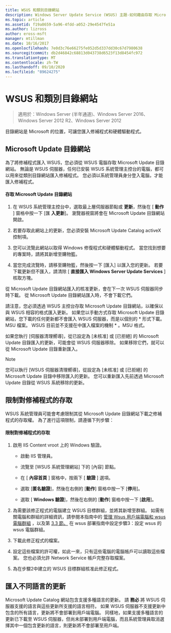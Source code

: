 ```yaml
---
title: WSUS 和類別目錄網站
description: Windows Server Update Service (WSUS) 主題-如何藉由存取 Microsoft Update 類別目錄網站，將修補程式匯入 WSUS
ms.topic: article
ms.assetid: f19a8659-5a96-4fdd-a052-29e4547fe51a
ms.author: lizross
author: eross-msft
manager: mtillman
ms.date: 10/16/2017
ms.openlocfilehash: 7e0d3c76e66275fe052d5d337dd30c67d7980638
ms.sourcegitcommit: db2d46842c68813d043738d6523f13d8454fc972
ms.translationtype: MT
ms.contentlocale: zh-TW
ms.lasthandoff: 09/10/2020
ms.locfileid: "89624275"
---
```

# <a name="wsus-and-the-catalog-site"></a>WSUS 和類別目錄網站

>適用於：Windows Server (半年通道)、Windows Server 2016、Windows Server 2012 R2、Windows Server 2012

目錄網站是 Microsoft 的位置，可讓您匯入修補程式和硬體驅動程式。

## <a name="the-microsoft-update-catalog-site"></a>Microsoft Update 目錄網站
為了將修補程式匯入 WSUS，您必須從 WSUS 電腦存取 Microsoft Update 目錄網站。 無論是 WSUS 伺服器，任何已安裝 WSUS 系統管理主控台的電腦，都可以用來從類別目錄網站匯入修補程式。 您必須以系統管理員身分登入電腦，才能匯入修補程式。

#### <a name="to-access-the-microsoft-update-catalog-site"></a>存取 Microsoft Update 目錄網站

1.  在 WSUS 系統管理主控台中，選取最上層伺服器節點或  **更新**，然後在 [ **動作** ] 窗格中按一下 [匯 **入更新**]。 瀏覽器視窗將會在 Microsoft Update 目錄網站開啟。

2.  若要存取此網站上的更新，您必須安裝 Microsoft Update Catalog activeX 控制項。

3.  您可以流覽此網站以取得 Windows 修復程式和硬體驅動程式。 當您找到想要的專案時，請將其新增至購物籃。

4.  當您完成流覽時，請移至購物籃，然後按一下 [匯入] 以匯入您的更新。 若要下載更新但不匯入，請清除 [ **直接匯入 Windows Server Update Services** ] 核取方塊。

從 Microsoft Update 目錄網站匯入的核准更新，會在下一次 WSUS 伺服器同步時下載。 從 Microsoft Update 目錄網站匯入時，不會下載它們。

請注意，您必須透過 WSUS 主控台存取 Microsoft Update 目錄網站，以確保以與 WSUS 相容的格式匯入更新。 如果您以手動方式存取 Microsoft Update 目錄網站，您下載的任何更新都不會匯入 WSUS 伺服器，而是以個別的 * 形式下載。MSU 檔案。 WSUS 目前並不支援在中匯入檔案的機制 \* 。MSU 格式。

如果您執行 [伺服器清理嚮導]，從已設定為 [未核准] 或 [已拒絕] 的 Microsoft Update 目錄匯入的更新，可能會從 WSUS 伺服器移除。 如果移除它們，就可以從 Microsoft Update 目錄重新匯入。

> [!NOTE]
> 您可以執行 [WSUS 伺服器清理嚮導]，從設定為 [未核准] 或 [已拒絕] 的 Microsoft Update 目錄中移除匯入的更新。 您可以重新匯入先前透過 Microsoft Update 目錄從 WSUS 系統移除的更新。

## <a name="restricting-access-to-hotfixes"></a>限制對修補程式的存取
WSUS 系統管理員可能會考慮限制其從 Microsoft Update 目錄網站下載之修補程式的存取權。 為了進行這項限制，請遵循下列步驟：

#### <a name="to-restrict-access-to-hotfixes"></a>限制對修補程式的存取

1.  啟用 IIS Content vroot 上的 Windows 驗證。

    -   啟動 IIS 管理員。

    -   流覽至 [WSUS 系統管理網站] 下的 [內容] 節點。

    -   在 [ **內容首頁** ] 窗格中，按兩下 [ **驗證** ] 選項。

    -   選取 [**匿名驗證**]，然後在右側的 [**動作**] 窗格中按一下 [**停**用]。

    -   選取 [ **Windows 驗證**]，然後在右側的 [**動作**] 窗格中按一下 [**啟用**]。

2.  為需要該修正程式的電腦建立 WSUS 目標群組，並將其新增至群組。 如需有關電腦和群組的詳細資訊，請參閱本指南中的 [管理 Wsus 用戶端電腦和 wsus 電腦群組](managing-wsus-client-computers-and-wsus-computer-groups.md) ，以及第 [3.3 節。](../deploy/2-configure-wsus.md#23-configure-wsus-computer-groups) 在 wsus 部署指南中設定步驟3：設定 wsus 的 wsus 電腦群組。

3.  下載此修正程式的檔案。

4.  設定這些檔案的許可權，如此一來，只有這些電腦的電腦帳戶可以讀取這些檔案。 您也必須允許 Network Service 帳戶完整存取檔案。

5.  為在步驟2中建立的 WSUS 目標群組核准此修正程式。

## <a name="importing-updates-in-different-languages"></a>匯入不同語言的更新
Microsoft Update Catalog 網站包含支援多種語言的更新。 請 **務必** 將 WSUS 伺服器支援的語言與這些更新所支援的語言相符。 如果 WSUS 伺服器不支援更新中包含的所有語言，更新將不會部署到用戶端電腦。 同樣地，如果支援多種語言的更新已下載至 WSUS 伺服器，但尚未部署到用戶端電腦，而且系統管理員取消選擇其中一個包含更新的語言，則更新將不會部署至用戶端。
